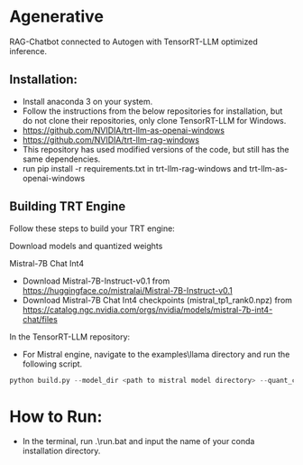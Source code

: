 # Agenerative
RAG-Chatbot connected to Autogen with TensorRT-LLM optimized inference.

## Installation:
- Install anaconda 3 on your system.
- Follow the instructions from the below repositories for installation, but do not clone their repositories, only clone TensorRT-LLM for Windows.
- https://github.com/NVIDIA/trt-llm-as-openai-windows
- https://github.com/NVIDIA/trt-llm-rag-windows
- This repository has used modified versions of the code, but still has the same dependencies.
- run pip install -r requirements.txt in trt-llm-rag-windows and trt-llm-as-openai-windows

## Building TRT Engine
Follow these steps to build your TRT engine:

Download models and quantized weights

Mistral-7B Chat Int4
- Download Mistral-7B-Instruct-v0.1 from https://huggingface.co/mistralai/Mistral-7B-Instruct-v0.1
- Download Mistral-7B Chat Int4 checkpoints (mistral_tp1_rank0.npz) from https://catalog.ngc.nvidia.com/orgs/nvidia/models/mistral-7b-int4-chat/files

In the TensorRT-LLM repository:
- For Mistral engine, navigate to the examples\llama directory and run the following script.
```python
python build.py --model_dir <path to mistral model directory> --quant_ckpt_path <path to mistral_tp1_rank0.npz file> --dtype float16 --use_gpt_attention_plugin float16 --use_gemm_plugin float16 --use_weight_only --weight_only_precision int4_awq --per_group --enable_context_fmha --max_batch_size 1 --max_input_len 3500 --max_output_len 1024 --output_dir <TRT engine folder>
```

# How to Run:
- In the terminal, run .\run.bat and input the name of your conda installation directory.
